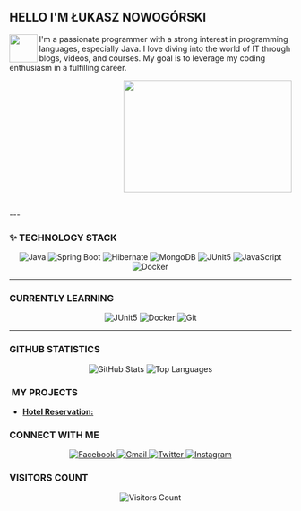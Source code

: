 ##  HELLO I'M ŁUKASZ NOWOGÓRSKI 

<div align="left">
  <img src="https://media.giphy.com/media/LY8yDak6Tngb6FfPrt/giphy.gif" align="left" width="50" height="50" />
</div>

I'm a passionate programmer with a strong interest in programming languages, especially Java. I love diving into the world of IT through blogs, videos, and courses. My goal is to leverage my coding enthusiasm in a fulfilling career.

<div align="right">
  <img src="https://i.pinimg.com/originals/8c/99/32/8c9932467d165651c6a2b0287b3a4a28.gif" width="300" height="200" />
</div>

<br clear="both"> ---

### ✨ TECHNOLOGY STACK

<p align="center">
  <img src="https://img.shields.io/badge/Java-%23ED8B00.svg?style=for-the-badge&logo=java&logoColor=white" alt="Java">
  <img src="https://img.shields.io/badge/Spring_Boot-6DB33F?style=for-the-badge&logo=spring-boot&logoColor=white" alt="Spring Boot">
  <img src="https://img.shields.io/badge/Hibernate-59AB60?style=for-the-badge&logo=hibernate&logoColor=white" alt="Hibernate">
  <img src="https://img.shields.io/badge/MongoDB-%2347A248.svg?style=for-the-badge&logo=mongodb&logoColor=white" alt="MongoDB">
  <img src="https://img.shields.io/badge/JUnit5-25A162?style=for-the-badge&logo=junit5&logoColor=white" alt="JUnit5">
  <img src="https://img.shields.io/badge/JavaScript-F7DF1E?style=for-the-badge&logo=javascript&logoColor=black" alt="JavaScript">
  <img src="https://img.shields.io/badge/Docker-%230db7ed.svg?style=for-the-badge&logo=docker&logoColor=white" alt="Docker">
</p>

---

###  CURRENTLY LEARNING

<p align="center">
  <img src="https://img.shields.io/badge/JUnit5-%232C5263.svg?style=for-the-badge&logo=JUnit5&logoColor=white" alt="JUnit5">
  <img src="https://img.shields.io/badge/Docker-%232496ED.svg?style=for-the-badge&logo=docker&logoColor=white" alt="Docker">
  <img src="https://img.shields.io/badge/Git-%23F05032.svg?style=for-the-badge&logo=git&logoColor=white" alt="Git">
</p>

---

###  GITHUB STATISTICS

<p align="center">
  <img src="https://github-readme-stats.vercel.app/api?username=luxus-0&show_icons=true&theme=tokyonight" alt="GitHub Stats">
  <img src="https://github-readme-stats.vercel.app/api/top-langs/?username=luxus-0&show_icons=true&theme=tokyonight&exclude_repo=Lotto_Game" alt="Top Languages">
</p>


### ️ MY PROJECTS
 
* [**Hotel Reservation:**](https://github.com/luxus-0/hotel-reservation)
</p>


###  CONNECT WITH ME

<p align="center">
  <a href="https://www.facebook.com/profile.php?id=100000975680046" target="_blank">
    <img src="https://img.icons8.com/color/50/000000/facebook-new.png" alt="Facebook">
  </a>
  <a href="mailto:luxus0@gmail.com" target="_blank">
    <img src="https://img.icons8.com/color/50/000000/gmail.png" alt="Gmail">
  </a>
  <a href="https://twitter.com/ukasz78589816" target="_blank">
    <img src="https://img.icons8.com/color/50/000000/twitter.png" alt="Twitter">
  </a>
  <a href="https://www.instagram.com/epakanowysacz0/" target="_blank">
    <img src="https://img.icons8.com/fluency/50/000000/instagram-new.png" alt="Instagram">
  </a>
</p>


###  VISITORS COUNT

<p align="center">
  <img src="https://komarev.com/ghpvc/?username=luxus-0&color=green&style=for-the-badge" alt="Visitors Count">
</p>

